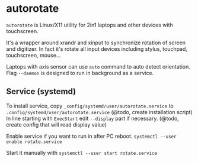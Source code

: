 # autorotate

`autorotate` is Linux/X11 utility for 2in1 laptops and other devices with touchscreen.

It's a wrapper around xrandr and xinput to synchronize rotation of screen and digitizer. In fact it's rotate all input devices including stylus, touchpad, touchscreen, mouse...

Laptops with axis sensor can use `auto` command to auto detect orientation. Flag `--daemon` is designed to run in background as a service.


## Service (systemd)

To install service, copy `_config/systemd/user/autorotate.service` to `.config/systemd/user/autorotate.service` (@todo, create installation script)
In line starting with `ExecStart` edit `--display` part if necessary. (@todo, create config that will read display value)

Enable service if you want to run in after PC reboot.
`systemctl --user enable rotate.service`

Start it manually with
`systemctl --user start rotate.service`
